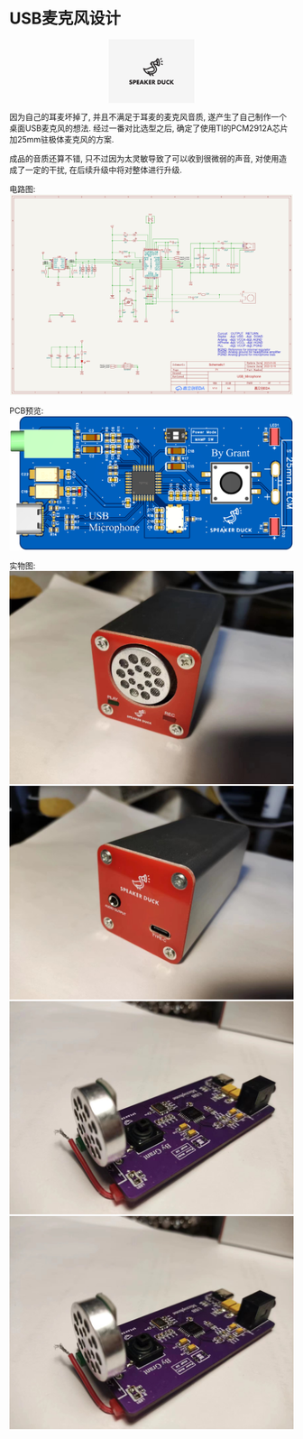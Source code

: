 # USB麦克风设计
<div align="center">
<img src="./Images/LOGO.png" width="30%" align="center">
</div>

因为自己的耳麦坏掉了, 并且不满足于耳麦的麦克风音质, 遂产生了自己制作一个桌面USB麦克风的想法. 经过一番对比选型之后, 确定了使用TI的PCM2912A芯片加25mm驻极体麦克风的方案.  

成品的音质还算不错, 只不过因为太灵敏导致了可以收到很微弱的声音, 对使用造成了一定的干扰, 在后续升级中将对整体进行升级.

电路图:
![](./Images/SCH_Schematic1_0-P1_2023-01-30.png)

PCB预览:
![](./Images/3D_MainBoardPCB_2023-01-30.png)

实物图:
![](./Images/1.jpg)
![](./Images/2.jpg)
![](./Images/3.jpg)
![](./Images/4.jpg)